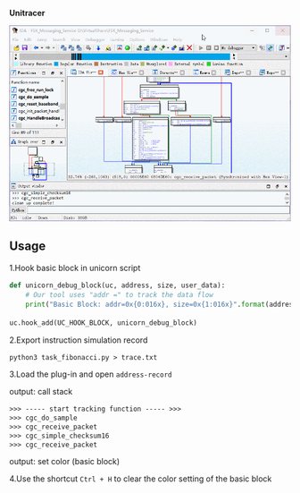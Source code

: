 **Unitracer**

![demo](pictures/demo.gif)

## Usage

1.Hook basic block in unicorn script

```python
def unicorn_debug_block(uc, address, size, user_data):
    # Our tool uses "addr =" to track the data flow
    print("Basic Block: addr=0x{0:016x}, size=0x{1:016x}".format(address, size))
    
uc.hook_add(UC_HOOK_BLOCK, unicorn_debug_block)
```

2.Export instruction simulation record

```shell
python3 task_fibonacci.py > trace.txt 
```

3.Load the plug-in and open `address-record`

output: call stack

```shell
>>> ----- start tracking function ----- >>>
>>> cgc_do_sample
>>> cgc_receive_packet
>>> cgc_simple_checksum16
>>> cgc_receive_packet
```

output: set color (basic block)

4.Use the shortcut `Ctrl + H` to clear the color setting of the basic block



